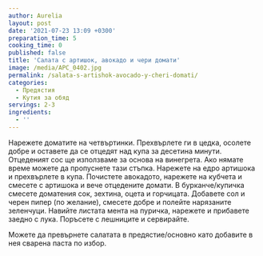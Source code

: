 ```yaml
---
author: Aurelia
layout: post
date: '2021-07-23 13:09 +0300'
preparation_time: 5
cooking_time: 0
published: false
title: 'Салата с артишок, авокадо и чери домати'
image: /media/APC_0402.jpg
permalink: /salata-s-artishok-avocado-y-cheri-domati/
categories:
  - Предястия
  - Кутия за обяд
servings: 2-3
ingredients:
  - ''
---
```

Нарежете доматите на четвъртинки. Прехвърлете ги в цедка, осолете добре и оставете да се отцедят над купа за десетина минути. Отцеденият сос ще използваме за основа на винегрета. Ако нямате време можете да пропуснете тази стъпка.
Нарежете на едро артишока и прехвърлете в купа. Почистете авокадото, нарежете на кубчета и смесете с артишока и вече отцедените домати.
В бурканче/купичка смесете доматения сок, зехтина, оцета и горчицата. Добавете сол и черен пипер (по желание), смесете добре и полейте нарязаните зеленчуци.
Навийте листата мента на пуричка, нарежете и прибавете заедно с лука.
Поръсете с лешниците и сервирайте.

Можете да превърнете салатата в предястие/основно като добавите в нея сварена паста по избор.